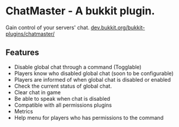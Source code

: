 ChatMaster - A bukkit plugin.
==========
Gain control of your servers' chat. [dev.bukkit.org/bukkit-plugins/chatmaster/](http://dev.bukkit.org/bukkit-plugins/chatmaster/)

Features
----------
* Disable global chat through a command (Togglable)
* Players know who disabled global chat (soon to be configurable)
* Players are informed of when global chat is disabled or enabled
* Check the current status of global chat.
* Clear chat in game
* Be able to speak when chat is disabled
* Compatible with all permissions plugins
* Metrics
* Help menu for players who has permissions to the command
